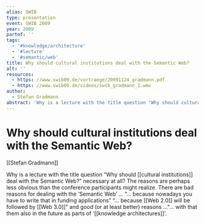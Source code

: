 ```yaml
---
alias: SWIB
type: presentation
event: SWIB 2009
year: 2009
partof: ''
tags:
  - '#knowledge/architecture'
  - '#lecture'
  - '#semantic/web'
title: Why should cultural institutions deal with the Semantic Web?
alt: ''
resources:
  - https: //www.swib09.de/vortraege/20091124_gradmann.pdf
  - https: //www.swib09.de/videos/swib_gradmann_1.wmv
author:
  - Stefan Gradmann
abstract: 'Why is a lecture with the title question "Why should cultural institutions deal with the Semantic Web?" necessary at all? The reasons are perhaps less obvious than the conference participants might realize. There are bad reasons for dealing with the ''Semantic Web'' ... "... because nowadays you have to write that in funding applications" "... because Web 2.0 will be followed by Web 3.0" and good (or at least better) reasons ..."... with that them also in the future as parts of ''knowledge architectures''.'
---
```

# Why should cultural institutions deal with the Semantic Web?
[[Stefan Gradmann]]

Why is a lecture with the title question “Why should [[cultural institutions]] deal with the Semantic Web?” necessary at all? The reasons are perhaps less obvious than the conference participants might realize. There are bad reasons for dealing with the ‘Semantic Web’ … “… because nowadays you have to write that in funding applications” “… because [[Web 2.0]] will be followed by [[Web 3.0]]” and good (or at least better) reasons …&quot;… with that them also in the future as parts of ‘[[knowledge architectures]]’. 

